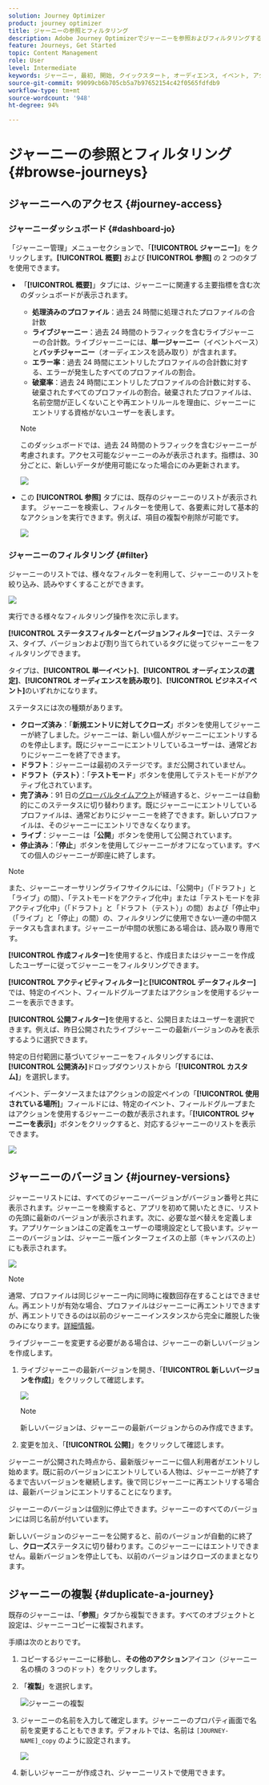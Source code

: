```yaml
---
solution: Journey Optimizer
product: journey optimizer
title: ジャーニーの参照とフィルタリング
description: Adobe Journey Optimizerでジャーニーを参照およびフィルタリングする
feature: Journeys, Get Started
topic: Content Management
role: User
level: Intermediate
keywords: ジャーニー, 最初, 開始, クイックスタート, オーディエンス, イベント, アクション
source-git-commit: 99099cb6b705cb5a7b97652154c42f0565fdfdb9
workflow-type: tm+mt
source-wordcount: '948'
ht-degree: 94%

---
```


# ジャーニーの参照とフィルタリング {#browse-journeys}

## ジャーニーへのアクセス {#journey-access}

### ジャーニーダッシュボード {#dashboard-jo}

「ジャーニー管理」メニューセクションで、「**[!UICONTROL ジャーニー]**」をクリックします。**[!UICONTROL 概要]** および **[!UICONTROL 参照]** の 2 つのタブを使用できます。

* 「**[!UICONTROL 概要]**」タブには、ジャーニーに関連する主要指標を含む次のダッシュボードが表示されます。

   * **処理済みのプロファイル**：過去 24 時間に処理されたプロファイルの合計数
   * **ライブジャーニー**：過去 24 時間のトラフィックを含むライブジャーニーの合計数。ライブジャーニーには、**単一ジャーニー**（イベントベース）と&#x200B;**バッチジャーニー**（オーディエンスを読み取り）が含まれます。
   * **エラー率**：過去 24 時間にエントリしたプロファイルの合計数に対する、エラーが発生したすべてのプロファイルの割合。
   * **破棄率**：過去 24 時間にエントリしたプロファイルの合計数に対する、破棄されたすべてのプロファイルの割合。破棄されたプロファイルは、名前空間が正しくないことや再エントリルールを理由に、ジャーニーにエントリする資格がないユーザーを表します。

  >[!NOTE]
  >
  >このダッシュボードでは、過去 24 時間のトラフィックを含むジャーニーが考慮されます。アクセス可能なジャーニーのみが表示されます。指標は、30 分ごとに、新しいデータが使用可能になった場合にのみ更新されます。

  ![](assets/journeys-dashboard.png)

* この **[!UICONTROL 参照]** タブには、既存のジャーニーのリストが表示されます。 ジャーニーを検索し、フィルターを使用して、各要素に対して基本的なアクションを実行できます。例えば、項目の複製や削除が可能です。

  ![](assets/journeys-browse.png)

### ジャーニーのフィルタリング {#filter}

ジャーニーのリストでは、様々なフィルターを利用して、ジャーニーのリストを絞り込み、読みやすくすることができます。

![](assets/filter-journeys.png)

実行できる様々なフィルタリング操作を次に示します。

**[!UICONTROL ステータスフィルターとバージョンフィルター]**&#x200B;では、ステータス、タイプ、バージョンおよび割り当てられているタグに従ってジャーニーをフィルタリングできます。

タイプは、**[!UICONTROL 単一イベント]**、**[!UICONTROL オーディエンスの選定]**、**[!UICONTROL オーディエンスを読み取り]**、**[!UICONTROL ビジネスイベント]**&#x200B;のいずれかになります。

ステータスには次の種類があります。

* **クローズ済み**：「**新規エントリに対してクローズ**」ボタンを使用してジャーニーが終了しました。ジャーニーは、新しい個人がジャーニーにエントリするのを停止します。既にジャーニーにエントリしているユーザーは、通常どおりにジャーニーを終了できます。
* **ドラフト**：ジャーニーは最初のステージです。まだ公開されていません。
* **ドラフト（テスト）**：「**テストモード**」ボタンを使用してテストモードがアクティブ化されています。
* **完了済み**：91 日の[グローバルタイムアウト](journey-properties.md#global_timeout)が経過すると、ジャーニーは自動的にこのステータスに切り替わります。既にジャーニーにエントリしているプロファイルは、通常どおりにジャーニーを終了できます。新しいプロファイルは、そのジャーニーにエントリできなくなります。
* **ライブ**：ジャーニーは「**公開**」ボタンを使用して公開されています。
* **停止済み**：「**停止**」ボタンを使用してジャーニーがオフになっています。すべての個人のジャーニーが即座に終了します。

>[!NOTE]
>
>また、ジャーニーオーサリングライフサイクルには、「公開中」（「ドラフト」と「ライブ」の間）、「テストモードをアクティブ化中」または「テストモードを非アクティブ化中」（「ドラフト」と「ドラフト（テスト）」の間）および「停止中」（「ライブ」と「停止」の間）の、フィルタリングに使用できない一連の中間ステータスも含まれます。ジャーニーが中間の状態にある場合は、読み取り専用です。

**[!UICONTROL 作成フィルター]**&#x200B;を使用すると、作成日またはジャーニーを作成したユーザーに従ってジャーニーをフィルタリングできます。

**[!UICONTROL アクティビティフィルター]**&#x200B;と&#x200B;**[!UICONTROL データフィルター]**&#x200B;では、特定のイベント、フィールドグループまたはアクションを使用するジャーニーを表示できます。

**[!UICONTROL 公開フィルター]**&#x200B;を使用すると、公開日またはユーザーを選択できます。例えば、昨日公開されたライブジャーニーの最新バージョンのみを表示するように選択できます。

特定の日付範囲に基づいてジャーニーをフィルタリングするには、**[!UICONTROL 公開済み]**&#x200B;ドロップダウンリストから「**[!UICONTROL カスタム]**」を選択します。

イベント、データソースまたはアクションの設定ペインの「**[!UICONTROL 使用されている場所]**」フィールドには、特定のイベント、フィールドグループまたはアクションを使用するジャーニーの数が表示されます。「**[!UICONTROL ジャーニーを表示]**」ボタンをクリックすると、対応するジャーニーのリストを表示できます。

![](assets/journey3bis.png)


## ジャーニーのバージョン {#journey-versions}

ジャーニーリストには、すべてのジャーニーバージョンがバージョン番号と共に表示されます。ジャーニーを検索すると、アプリを初めて開いたときに、リストの先頭に最新のバージョンが表示されます。次に、必要な並べ替えを定義します。アプリケーションはこの定義をユーザーの環境設定として扱います。ジャーニーのバージョンは、ジャーニー版インターフェイスの上部（キャンバスの上）にも表示されます。

![](assets/journeyversions1.png)

>[!NOTE]
>
>通常、プロファイルは同じジャーニー内に同時に複数回存在することはできません。再エントリが有効な場合、プロファイルはジャーニーに再エントリできますが、再エントリできるのは以前のジャーニーインスタンスから完全に離脱した後のみになります。[詳細情報](end-journey.md)。

ライブジャーニーを変更する必要がある場合は、ジャーニーの新しいバージョンを作成します。

1. ライブジャーニーの最新バージョンを開き、「**[!UICONTROL 新しいバージョンを作成]**」をクリックして確認します。

   ![](assets/journeyversions2.png)

   >[!NOTE]
   >
   >新しいバージョンは、ジャーニーの最新バージョンからのみ作成できます。

1. 変更を加え、「**[!UICONTROL 公開]**」をクリックして確認します。

ジャーニーが公開された時点から、最新版ジャーニーに個人利用者がエントリし始めます。既に前のバージョンにエントリしている人物は、ジャーニーが終了するまで古いバージョンを継続します。後で同じジャーニーに再エントリする場合は、最新バージョンにエントリすることになります。

ジャーニーのバージョンは個別に停止できます。ジャーニーのすべてのバージョンには同じ名前が付いています。

新しいバージョンのジャーニーを公開すると、前のバージョンが自動的に終了し、**クローズ**&#x200B;ステータスに切り替わります。このジャーニーにはエントリできません。最新バージョンを停止しても、以前のバージョンはクローズのままとなります。



## ジャーニーの複製 {#duplicate-a-journey}

既存のジャーニーは、「**参照**」タブから複製できます。すべてのオブジェクトと設定は、ジャーニーコピーに複製されます。

手順は次のとおりです。

1. コピーするジャーニーに移動し、**その他のアクション**&#x200B;アイコン（ジャーニー名の横の 3 つのドット）をクリックします。
1. 「**複製**」を選択します。

   ![ジャーニーの複製](assets/duplicate-jo.png)

1. ジャーニーの名前を入力して確定します。ジャーニーのプロパティ画面で名前を変更することもできます。デフォルトでは、名前は `[JOURNEY-NAME]_copy` のように設定されます。

   ![](assets/duplicate-jo2.png)

1. 新しいジャーニーが作成され、ジャーニーリストで使用できます。

